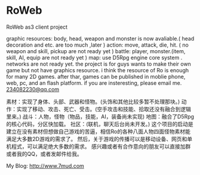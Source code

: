RoWeb
=====

RoWeb as3 client project

graphic resources: body, head, weapon and monster is now avaliable.( head decoration and etc. are too much ,later )
action: move, attack, die, hit. ( no weapon and skill, pickup are not ready yet )
battle: player, monster.(item, skill, AI, equip are not ready yet )
map: use D5Rpg engine core system .
networks are not ready yet.
the project is for guys wants to make their own game but not have graphics resource. i think the resource of Ro is enough for many 2D games.
after thar, games can be published in moblie phone, web, pc, and an flash platform.
if you are insteresting, please email me. 234082230@qq.com

素材：实现了身体、头部、武器和怪物。(头饰和其他比较多暂不处理那块。)
动作：实现了移动、攻击、死亡、受击。(空手攻击和技能、拾取还没有融合到逻辑里来。)
战斗：人物，怪物（物品，技能，AI，装备尚未实现)
地图：融合了D5Rpg的核心代码，分区快加载。
社区：(联机，聊天后台尚未开发。)
这个项目的启动是建立在没有素材但想做自己游戏的苦逼，相信Ro的各种八面人物四面怪物素材能满足大多数2D游戏的需求了。
然后，关于游戏的传播可以是移动设备、网页和单机程式，可以满足绝大多数的需求。
感兴趣或者有合作意向的朋友可以直接加群或者我的QQ，或者发邮件给我。

My Blog: http://www.7mud.com
